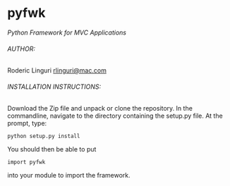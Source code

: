 # pyfwk #

_Python Framework for MVC Applications_

###### AUTHOR: ######
Roderic Linguri [rlinguri@mac.com](mailto:rlinguri@mac.com)

###### INSTALLATION INSTRUCTIONS: ######
Download the Zip file and unpack or clone the repository. In the commandline, navigate to the directory containing the setup.py file. At the prompt, type:

    python setup.py install
    
You should then be able to put

    import pyfwk
    
into your module to import the framework.
